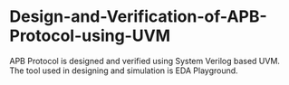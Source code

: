 # Design-and-Verification-of-APB-Protocol-using-UVM
APB Protocol is designed and verified using System Verilog based UVM. The tool used in designing and simulation is EDA Playground.
